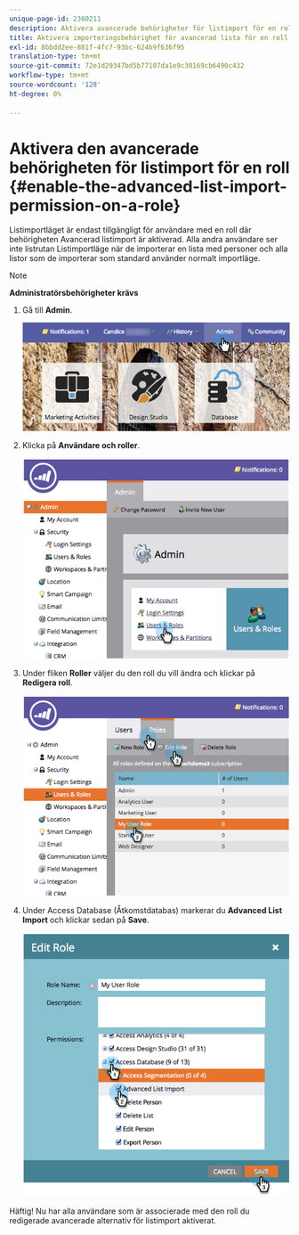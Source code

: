 ```yaml
---
unique-page-id: 2360211
description: Aktivera avancerade behörigheter för listimport för en roll - Marketo Docs - produktdokumentation
title: Aktivera importeringsbehörighet för avancerad lista för en roll
exl-id: 8bbdd2ee-881f-4fc7-93bc-624b9f636f95
translation-type: tm+mt
source-git-commit: 72e1d29347bd5b77107da1e9c30169cb6490c432
workflow-type: tm+mt
source-wordcount: '128'
ht-degree: 0%

---
```


# Aktivera den avancerade behörigheten för listimport för en roll {#enable-the-advanced-list-import-permission-on-a-role}

Listimportläget är endast tillgängligt för användare med en roll där behörigheten Avancerad listimport är aktiverad. Alla andra användare ser inte listrutan Listimportläge när de importerar en lista med personer och alla listor som de importerar som standard använder normalt importläge.

>[!NOTE]
>
>**Administratörsbehörigheter krävs**

1. Gå till **Admin**.

   ![](assets/adminhand-2.png)

1. Klicka på **Användare och roller**.

   ![](assets/image2014-9-17-11-3a50-3a38.png)

1. Under fliken **Roller** väljer du den roll du vill ändra och klickar på **Redigera roll**.

   ![](assets/image2014-9-17-11-3a51-3a49.png)

1. Under Access Database (Åtkomstdatabas) markerar du **Advanced List Import** och klickar sedan på **Save**.

   ![](assets/four-1.png)

Häftig! Nu har alla användare som är associerade med den roll du redigerade avancerade alternativ för listimport aktiverat.
